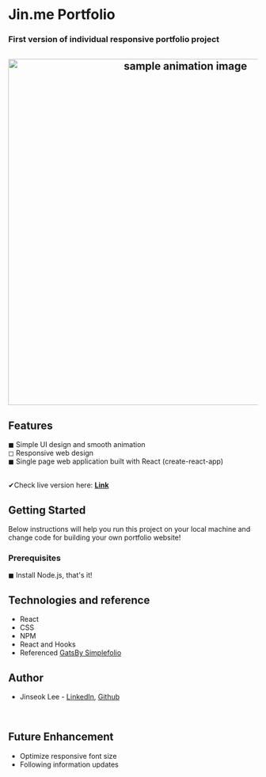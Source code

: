 <h1>Jin.me Portfolio</h1>
<h3>First version of individual responsive portfolio project</h3>

<h2 align="center">
  <img src="https://github.com/paskal3314/Jin.me/blob/main/example/Jin_me.gif" alt="sample animation image" width="700px" />
</h2>

<h2>Features</h2>
◼ Simple UI design and smooth animation<br/>
◻ Responsive web design<br/>
◼ Single page web application built with React (create-react-app)<br/>
<br/>

✔Check live version here: <a href="http://jinseoklee.me/"><b>Link</b></a>

<h2>Getting Started</h2>
Below instructions will help you run this project on your local machine and change code for building your own portfolio website!

<h3>Prerequisites</h3>
◼ Install Node.js, that's it!

<h2>Technologies and reference</h2>
<ul>
  <li>React</li>
  <li>CSS</li>
  <li>NPM</li>
  <li>React and Hooks</li>
  <li>Referenced <a href="https://github.com/cobidev/gatsby-simplefolio">GatsBy Simplefolio</a></li>
</ul>

<h2>Author</h2>
<ul>
  <li>
    Jinseok Lee - <a href="https://www.linkedin.com/in/jinseok-lee-aims-high/">LinkedIn</a>, <a href="https://github.com/paskal3314">Github</a>
  </li>
</ul>
<br/>

<h2>Future Enhancement</h2>
<ul>
  <li>Optimize responsive font size</li>
  <li>Following information updates</li>
</ul>
